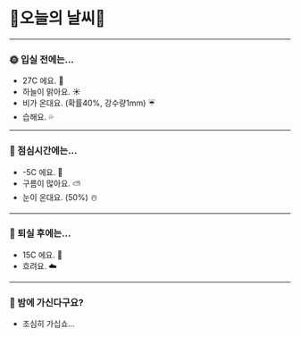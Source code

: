 # 🌈오늘의 날씨🌈

---

### 🌞 입실 전에는…

- 27C 에요. 🥵
- 하늘이 맑아요. ☀️
- 비가 온대요. (확률40%, 강수량1mm) ☔
- 습해요. 💦

---

### 🥪 점심시간에는…

- -5C 에요. 🥶
- 구름이 많아요. ⛅
- 눈이 온대요. (50%) ☃️

---

### 👟 퇴실 후에는…

- 15C 에요. 🙂
- 흐려요. ☁️

---

### 🌛 밤에 가신다구요?

- 조심히 가십쇼...
